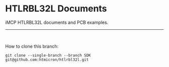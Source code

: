 # HTLRBL32L Documents
iMCP HTLRBL32L documents and PCB examples.

<hr>
<br/>

How to clone this branch:
```
git clone --single-branch --branch SDK git@github.com:htmicron/htlrbl32l.git
```